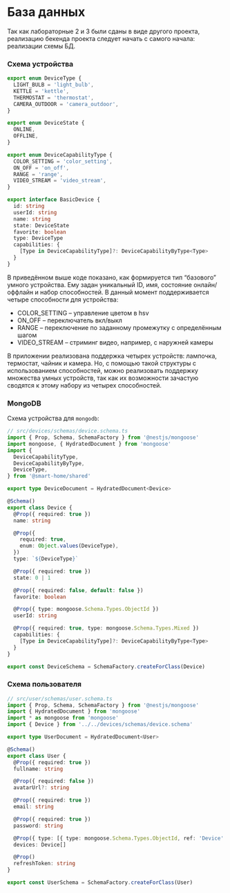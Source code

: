 # База данных

Так как лабораторные 2 и 3 были сданы в виде другого проекта, реализацию бекенда проекта следует начать с самого начала: реализации схемы БД.

### Схема устройства

```typescript
export enum DeviceType {
  LIGHT_BULB = 'light_bulb',
  KETTLE = 'kettle',
  THERMOSTAT = 'thermostat',
  CAMERA_OUTDOOR = 'camera_outdoor',
}

export enum DeviceState {
  ONLINE,
  OFFLINE,
}

export enum DeviceCapabilityType {
  COLOR_SETTING = 'color_setting',
  ON_OFF = 'on_off',
  RANGE = 'range',
  VIDEO_STREAM = 'video_stream',
}

export interface BasicDevice {
  id: string
  userId: string
  name: string
  state: DeviceState
  favorite: boolean
  type: DeviceType
  capabilities: {
    [Type in DeviceCapabilityType]?: DeviceCapabilityByType<Type>
  }
}
```

В приведённом выше коде показано, как формируется тип “базового” умного устройства. Ему задан уникальный ID, имя, состояние онлайн/оффлайн и набор способностей. В данный момент поддерживается четыре способности для устройства:
- COLOR_SETTING – управление цветом в hsv
- ON_OFF – переключатель вкл/выкл
- RANGE – переключение по заданному промежутку с определённым шагом
- VIDEO_STREAM – стриминг видео, например, с наружней камеры

В приложении реализована поддержка четырех устройств: лампочка, термостат, чайник и камера. Но, с помощью такой структуры с использованием способностей, можно реализовать поддержку множества умных устройств, так как их возможности зачастую сводятся к этому набору из четырех способностей.

### MongoDB

Схема устройства для `mongodb`:

```typescript
// src/devices/schemas/device.schema.ts
import { Prop, Schema, SchemaFactory } from '@nestjs/mongoose'
import mongoose, { HydratedDocument } from 'mongoose'
import {
  DeviceCapabilityType,
  DeviceCapabilityByType,
  DeviceType,
} from '@smart-home/shared'

export type DeviceDocument = HydratedDocument<Device>

@Schema()
export class Device {
  @Prop({ required: true })
  name: string

  @Prop({
    required: true,
    enum: Object.values(DeviceType),
  })
  type: `${DeviceType}`

  @Prop({ required: true })
  state: 0 | 1

  @Prop({ required: false, default: false })
  favorite: boolean

  @Prop({ type: mongoose.Schema.Types.ObjectId })
  userId: string

  @Prop({ required: true, type: mongoose.Schema.Types.Mixed })
  capabilities: {
    [Type in DeviceCapabilityType]?: DeviceCapabilityByType<Type>
  }
}

export const DeviceSchema = SchemaFactory.createForClass(Device)
```

### Схема пользователя

```typescript
// src/user/schemas/user.schema.ts
import { Prop, Schema, SchemaFactory } from '@nestjs/mongoose'
import { HydratedDocument } from 'mongoose'
import * as mongoose from 'mongoose'
import { Device } from '../../devices/schemas/device.schema'

export type UserDocument = HydratedDocument<User>

@Schema()
export class User {
  @Prop({ required: true })
  fullname: string

  @Prop({ required: false })
  avatarUrl?: string

  @Prop({ required: true })
  email: string

  @Prop({ required: true })
  password: string

  @Prop({ type: [{ type: mongoose.Schema.Types.ObjectId, ref: 'Device' }] })
  devices: Device[]

  @Prop()
  refreshToken: string
}

export const UserSchema = SchemaFactory.createForClass(User)
```
